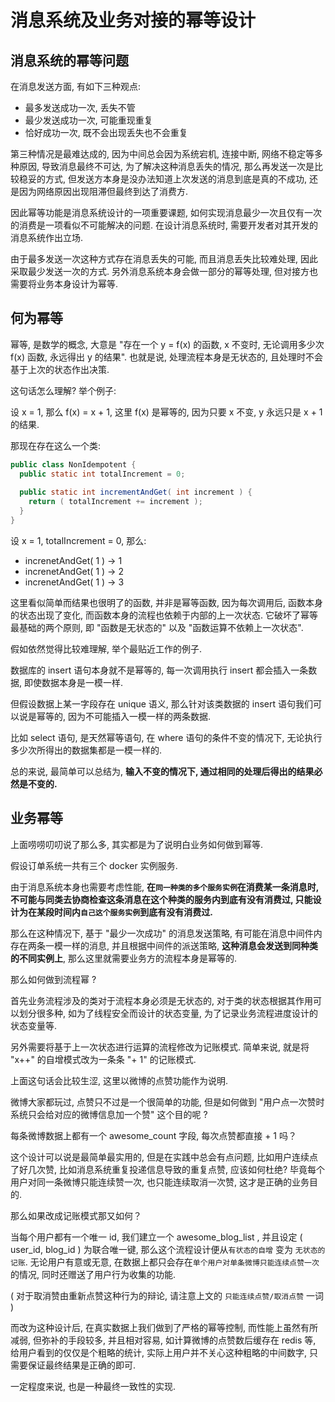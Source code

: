 # 消息系统及业务对接的幂等设计

## 消息系统的幂等问题

在消息发送方面, 有如下三种观点:

 - 最多发送成功一次, 丢失不管
 - 最少发送成功一次, 可能重现重复
 - 恰好成功一次, 既不会出现丢失也不会重复


第三种情况是最难达成的, 因为中间总会因为系统宕机, 连接中断, 网络不稳定等多种原因, 导致消息最终不可达, 为了解决这种消息丢失的情况, 那么再发送一次是比较稳妥的方式, 但发送方本身是没办法知道上次发送的消息到底是真的不成功, 还是因为网络原因出现阻滞但最终到达了消费方. 
 
因此幂等功能是消息系统设计的一项重要课题, 如何实现消息最少一次且仅有一次的消费是一项看似不可能解决的问题. 在设计消息系统时, 需要开发者对其开发的消息系统作出立场.
 
由于最多发送一次这种方式存在消息丢失的可能, 而且消息丢失比较难处理, 因此采取最少发送一次的方式. 另外消息系统本身会做一部分的幂等处理, 但对接方也需要将业务本身设计为幂等.
 
## 何为幂等

幂等, 是数学的概念, 大意是 "存在一个 y = f(x) 的函数, x 不变时, 无论调用多少次 f(x) 函数, 永远得出 y 的结果". 也就是说, 处理流程本身是无状态的, 且处理时不会基于上次的状态作出决策.

这句话怎么理解? 举个例子:

设 x = 1, 那么 f(x) = x + 1, 这里 f(x) 是幂等的, 因为只要 x 不变, y 永远只是 x + 1 的结果.

那现在存在这么一个类:

```java
public class NonIdempotent {
  public static int totalIncrement = 0;
  
  public static int incrementAndGet( int increment ) {
    return ( totalIncrement += increment );
  }
}
```

设 x = 1, totalIncrement = 0, 那么:
 
 - increnetAndGet( 1 ) -> 1
 - increnetAndGet( 1 ) -> 2
 - increnetAndGet( 1 ) -> 3

这里看似简单而结果也很明了的函数, 并非是幂等函数, 因为每次调用后, 函数本身的状态出现了变化, 而函数本身的流程也依赖于内部的上一次状态. 它破坏了幂等最基础的两个原则, 即 "函数是无状态的" 以及 "函数运算不依赖上一次状态".

假如依然觉得比较难理解, 举个最贴近工作的例子.

数据库的 insert 语句本身就不是幂等的, 每一次调用执行 insert 都会插入一条数据, 即使数据本身是一模一样.

但假设数据上某一字段存在 unique 语义, 那么针对该类数据的 insert 语句我们可以说是幂等的, 因为不可能插入一模一样的两条数据.

比如 select 语句, 是天然幂等语句, 在 where 语句的条件不变的情况下, 无论执行多少次所得出的数据集都是一模一样的.

总的来说, 最简单可以总结为, <strong>输入不变的情况下, 通过相同的处理后得出的结果必然是不变的.</strong>

## 业务幂等

上面唠唠叨叨说了那么多, 其实都是为了说明白业务如何做到幂等.

假设订单系统一共有三个 docker 实例服务.

由于消息系统本身也需要考虑性能, <strong>在`同一种类的多个服务实例`在消费某一条消息时, 不可能与同类去协商检查这条消息在这个种类的服务内到底有没有消费过, 只能设计为在某段时间内`自己这个服务实例`到底有没有消费过.</strong>

那么在这种情况下, 基于 "最少一次成功" 的消息发送策略, 有可能在消息中间件内存在两条一模一样的消息, 并且根据中间件的派送策略, <strong>这种消息会发送到同种类的不同实例上</strong>, 那么这里就需要业务方的流程本身是幂等的.

那么如何做到流程幂 ?

首先业务流程涉及的类对于流程本身必须是无状态的, 对于类的状态根据其作用可以划分很多种, 如为了线程安全而设计的状态变量, 为了记录业务流程进度设计的状态变量等.

另外需要将基于上一次状态进行运算的流程修改为记账模式. 简单来说, 就是将 "x++" 的自增模式改为一条条 "+ 1" 的记账模式.

上面这句话会比较生涩, 这里以微博的点赞功能作为说明. 

微博大家都玩过, 点赞只不过是一个很简单的功能, 但是如何做到 "用户点一次赞时系统只会给对应的微博信息加一个赞" 这个目的呢 ?

每条微博数据上都有一个 awesome_count 字段, 每次点赞都直接 + 1 吗？

这个设计可以说是最简单最实用的, 但是在实践中总会有点问题, 比如用户连续点了好几次赞, 比如消息系统重复投递信息导致的重复点赞, 应该如何杜绝? 毕竟每个用户对同一条微博只能连续赞一次, 也只能连续取消一次赞, 这才是正确的业务目的.

那么如果改成记账模式那又如何？

当每个用户都有一个唯一 id, 我们建立一个 awesome_blog_list , 并且设定 ( user_id, blog_id ) 为联合唯一键, 那么这个流程设计便从`有状态的自增` 变为 `无状态的记账`. 无论用户有意或无意, 在数据上都只会存在`单个用户对单条微博只能连续点赞一次`的情况, 同时还赠送了用户行为收集的功能.

( 对于取消赞由重新点赞这种行为的辩论, 请注意上文的 `只能连续点赞/取消点赞` 一词 )

而改为这种设计后, 在真实数据上我们做到了严格的幂等控制, 而性能上虽然有所减弱, 但弥补的手段较多, 并且相对容易, 如计算微博的点赞数后缓存在 redis 等, 给用户看到的仅仅是个粗略的统计, 实际上用户并不关心这种粗略的中间数字, 只需要保证最终结果是正确的即可.

一定程度来说, 也是一种最终一致性的实现.




